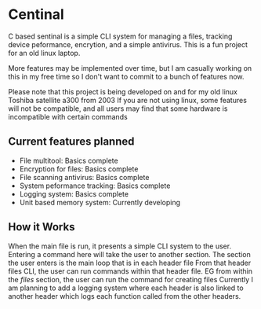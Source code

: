 # Centinal
C based sentinal is a simple CLI system for managing a files, tracking device peformance, encrytion, and a simple antivirus.
This is a fun project for an old linux laptop.

More features may be implemented over time, but I am casually working on this in my free time so I don't want to commit to a bunch of features now.

Please note that this project is being developed on and for my old linux Toshiba satellite a300 from 2003
If you are not using linux, some features will not be compatible, and all users may find that some hardware is incompatible with certain commands

## Current features planned
- File multitool: Basics complete
- Encryption for files: Basics complete
- File scanning antivirus: Basics complete
- System peformance tracking: Basics complete
- Logging system: Basics complete
- Unit based memory system: Currently developing

## How it Works
When the main file is run, it presents a simple CLI system to the user.
Entering a command here will take the user to another section.
The section the user enters is the main loop that is in each header file
From that header files CLI, the user can run commands within that header file.
EG from within the *files* section, the user can run the command for creating files
Currently I am planning to add a logging system where each header is also linked to another header which logs each function called from the other headers.